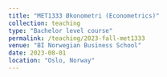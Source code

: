 ```yaml
---
title: "MET1333 Økonometri (Econometrics)"
collection: teaching
type: "Bachelor level course"
permalink: /teaching/2023-fall-met1333
venue: "BI Norwegian Business School"
date: 2023-08-01
location: "Oslo, Norway"
---
```

